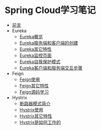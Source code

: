 # Spring Cloud学习笔记

- [前言](introduction.md) 
- Eureka
  - [Eureka概览](eureka-introduction.md)  
  - [Eureka服务端和客户端的创建](eureka.md)  
  - [Eureka其它特性](eureka2.md)   
  - [Eureka监控页面](eureka-monitor.md)    
  - [Eureka自我保护模式](eureka-self-preservation.md)  
  - [Eureka客户端和服务端交互步骤](eureka-client-server-interaction.md)  
- Feign
  - [Feign使用](using-feign.md)    
  - [Feign其它特性](feign-other-feature.md) 
  - [Feign源码学习](feign-src-study.md)
- Hystrix
  - [断路器模式简介](circuit-breaker-intro.md)
  - [Hystrix使用](using-hystrix.md) 
  - [Hystrix其它特性](hystrix-other-feature.md)
  - [Hystrix是如何工作的](how-hystrix-works.md)


